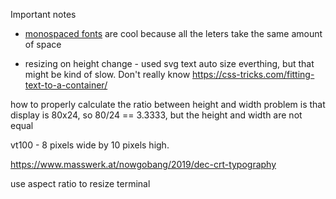 Important notes
* [monospaced fonts](https://stackoverflow.com/questions/17796574/font-suggestions-need-an-equally-spaced-font) are cool because all the leters take the same amount of space


* resizing on height change - used svg text auto size everthing, but that might be kind of slow.  Don't really know https://css-tricks.com/fitting-text-to-a-container/



how to properly calculate the ratio between height and width
problem is that display is 80x24, so 80/24 == 3.3333, but the height and width are not equal

vt100 - 8 pixels wide by 10 pixels high.



https://www.masswerk.at/nowgobang/2019/dec-crt-typography



use aspect ratio to resize terminal